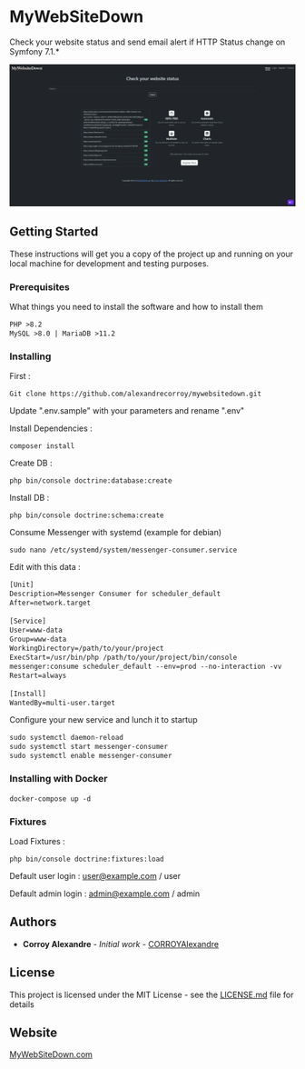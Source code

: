 # MyWebSiteDown

Check your website status and send email alert if HTTP Status change on Symfony 7.1.*

![Description de l’image](docs/screenshot-home.png)

## Getting Started

These instructions will get you a copy of the project up and running on your local machine for development and testing purposes.

### Prerequisites

What things you need to install the software and how to install them

```
PHP >8.2
MySQL >8.0 | MariaDB >11.2
```

### Installing

First :

```
Git clone https://github.com/alexandrecorroy/mywebsitedown.git
```

Update ".env.sample" with your parameters and rename ".env"

Install Dependencies :

```
composer install
```

Create DB :

```
php bin/console doctrine:database:create
```

Install DB :

```
php bin/console doctrine:schema:create
```

Consume Messenger with systemd (example for debian)

```
sudo nano /etc/systemd/system/messenger-consumer.service
```

Edit with this data :

```
[Unit]
Description=Messenger Consumer for scheduler_default
After=network.target

[Service]
User=www-data
Group=www-data
WorkingDirectory=/path/to/your/project
ExecStart=/usr/bin/php /path/to/your/project/bin/console messenger:consume scheduler_default --env=prod --no-interaction -vv
Restart=always

[Install]
WantedBy=multi-user.target
```

Configure your new service and lunch it to startup 

```
sudo systemctl daemon-reload
sudo systemctl start messenger-consumer
sudo systemctl enable messenger-consumer
```
 
### Installing with Docker

```
docker-compose up -d
```

### Fixtures 

Load Fixtures :

```
php bin/console doctrine:fixtures:load
```

Default user login : user@example.com / user

Default admin login : admin@example.com / admin

## Authors

* **Corroy Alexandre** - *Initial work* - [CORROYAlexandre](https://github.com/alexandrecorroy)

## License

This project is licensed under the MIT License - see the [LICENSE.md](LICENSE.md) file for details

## Website

[MyWebSiteDown.com](https://www.mywebsitedown.com/)
